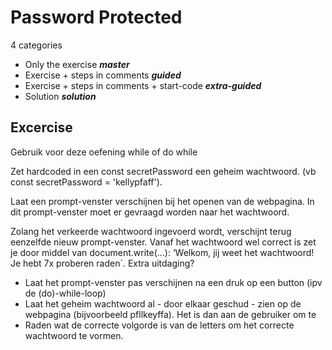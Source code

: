# Password Protected

4 categories

- Only the exercise ***master***
- Exercise + steps in comments ***guided***
- Exercise + steps in comments + start-code ***extra-guided***
- Solution ***solution***


Excercise
-------
Gebruik voor deze oefening while of do while

Zet hardcoded in een const secretPassword een geheim wachtwoord. (vb const secretPassword = 'kellypfaff').

Laat een prompt-venster verschijnen bij het openen van de webpagina. In dit prompt-venster moet er gevraagd worden naar het wachtwoord.

Zolang het verkeerde wachtwoord ingevoerd wordt, verschijnt terug eenzelfde nieuw prompt-venster.
Vanaf het wachtwoord wel correct is zet je door middel van document.write(...): ‘Welkom, jij weet het wachtwoord! Je hebt 7x proberen raden`.
Extra uitdaging?

- Laat het prompt-venster pas verschijnen na een druk op een button (ipv de (do)-while-loop)
- Laat het geheim wachtwoord al - door elkaar geschud - zien op de webpagina (bijvoorbeeld pfllkeyffa). Het is dan aan de gebruiker om te
- Raden wat de correcte volgorde is van de letters om het correcte wachtwoord te vormen.
